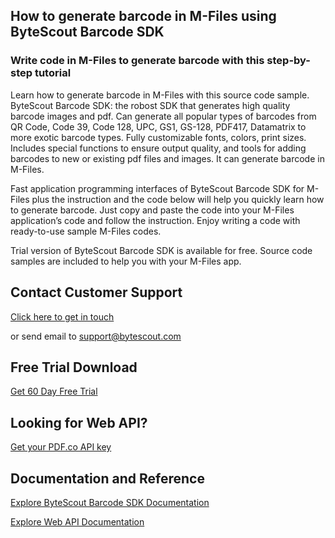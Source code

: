 ## How to generate barcode in M-Files using ByteScout Barcode SDK

### Write code in M-Files to generate barcode with this step-by-step tutorial

Learn how to generate barcode in M-Files with this source code sample. ByteScout Barcode SDK: the robost SDK that generates high quality barcode images and pdf. Can generate all popular types of barcodes from QR Code, Code 39, Code 128, UPC, GS1, GS-128, PDF417, Datamatrix to more exotic barcode types. Fully customizable fonts, colors, print sizes. Includes special functions to ensure output quality, and tools for adding barcodes to new or existing pdf files and images. It can generate barcode in M-Files.

Fast application programming interfaces of ByteScout Barcode SDK for M-Files plus the instruction and the code below will help you quickly learn how to generate barcode. Just copy and paste the code into your M-Files application’s code and follow the instruction. Enjoy writing a code with ready-to-use sample M-Files codes.

Trial version of ByteScout Barcode SDK is available for free. Source code samples are included to help you with your M-Files app.

## Contact Customer Support

[Click here to get in touch](https://bytescout.zendesk.com/hc/en-us/requests/new?subject=ByteScout%20Barcode%20SDK%20Question)

or send email to [support@bytescout.com](mailto:support@bytescout.com?subject=ByteScout%20Barcode%20SDK%20Question) 

## Free Trial Download

[Get 60 Day Free Trial](https://bytescout.com/download/web-installer?utm_source=github-readme)

## Looking for Web API? 

[Get your PDF.co API key](https://pdf.co/documentation/api?utm_source=github-readme)

## Documentation and Reference

[Explore ByteScout Barcode SDK Documentation](https://bytescout.com/documentation/index.html?utm_source=github-readme)

[Explore Web API Documentation](https://pdf.co/documentation/api?utm_source=github-readme)
